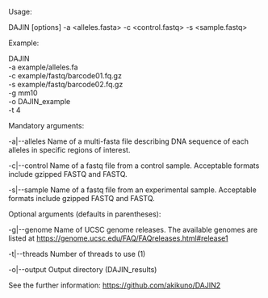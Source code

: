 Usage:

  DAJIN [options] -a <alleles.fasta> -c <control.fastq> -s <sample.fastq>

Example:

  DAJIN \
    -a example/alleles.fa \
    -c example/fastq/barcode01.fq.gz \
    -s example/fastq/barcode02.fq.gz \
    -g mm10 \
    -o DAJIN_example \
    -t 4

Mandatory arguments:

  -a|--alleles <string>
    Name of a multi-fasta file describing DNA sequence of each alleles in specific regions of interest.

  -c|--control <string>
    Name of a fastq file from a control sample.
    Acceptable formats include gzipped FASTQ and FASTQ.

  -s|--sample <string>
    Name of a fastq file from an experimental sample.
    Acceptable formats include gzipped FASTQ and FASTQ.

Optional arguments (defaults in parentheses):

  -g|--genome <string>
    Name of UCSC genome releases.
    The available genomes are listed at https://genome.ucsc.edu/FAQ/FAQreleases.html#release1

  -t|--threads <integer>
    Number of threads to use (1)

  -o|--output <string>
    Output directory (DAJIN_results)

See the further information: <https://github.com/akikuno/DAJIN2>

